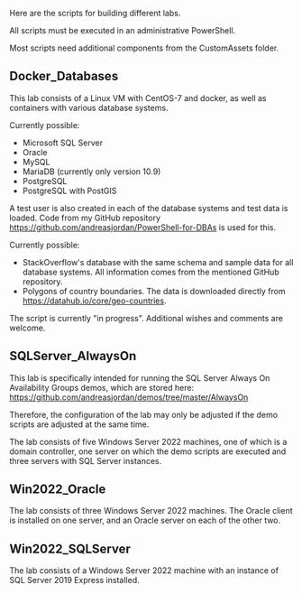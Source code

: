 Here are the scripts for building different labs.

All scripts must be executed in an administrative PowerShell.

Most scripts need additional components from the CustomAssets folder.



## Docker_Databases

This lab consists of a Linux VM with CentOS-7 and docker, as well as containers with various database systems.

Currently possible:
* Microsoft SQL Server
* Oracle
* MySQL
* MariaDB (currently only version 10.9)
* PostgreSQL
* PostgreSQL with PostGIS

A test user is also created in each of the database systems and test data is loaded. Code from my GitHub repository https://github.com/andreasjordan/PowerShell-for-DBAs is used for this.

Currently possible:
* StackOverflow's database with the same schema and sample data for all database systems. All information comes from the mentioned GitHub repository.
* Polygons of country boundaries. The data is downloaded directly from https://datahub.io/core/geo-countries.

The script is currently "in progress". Additional wishes and comments are welcome.


## SQLServer_AlwaysOn

This lab is specifically intended for running the SQL Server Always On Availability Groups demos, which are stored here: https://github.com/andreasjordan/demos/tree/master/AlwaysOn

Therefore, the configuration of the lab may only be adjusted if the demo scripts are adjusted at the same time.

The lab consists of five Windows Server 2022 machines, one of which is a domain controller, one server on which the demo scripts are executed and three servers with SQL Server instances.


## Win2022_Oracle

The lab consists of three Windows Server 2022 machines. The Oracle client is installed on one server, and an Oracle server on each of the other two.


## Win2022_SQLServer

The lab consists of a Windows Server 2022 machine with an instance of SQL Server 2019 Express installed.
